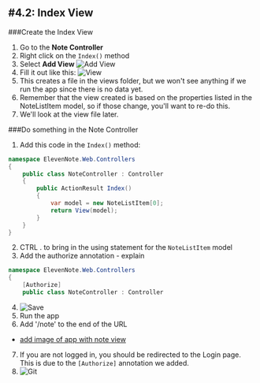 #4.2: Index View
---
###Create the Index View
1. Go to the **Note Controller**
2. Right click on the `Index()` method
3. Select **Add View**
![Add View](/assets/4.2-A.png)
4. Fill it out like this:
![View](/assets/4.2-B.png)
5. This creates a file in the views folder, but we won't see anything if we run the app since there is no data yet. 
6. Remember that the view created is based on the properties listed in the NoteListItem model, so if those change, you'll want to re-do this. 
7. We'll look at the view file later.

###Do something in the Note Controller
1. Add this code in the `Index()` method:
```cs
namespace ElevenNote.Web.Controllers
{
    public class NoteController : Controller
    {
        public ActionResult Index()
        {
            var model = new NoteListItem[0];
            return View(model);
        }
    }
}
```
2. CTRL . to bring in the using statement for the `NoteListItem` model
3. Add the authorize annotation - explain
```cs
namespace ElevenNote.Web.Controllers
{
    [Authorize]
    public class NoteController : Controller
```
4. ![Save](/assets/font-awesome-save.png)
5. Run the app
6. Add '/note' to the end of the URL
- [add image of app with note view](/assets/4.2-C.png)
7. If you are not logged in, you should be redirected to the Login page. This is due to the `[Authorize]` annotation we added.
8. ![Git](/assets/devicons_github_badge.png)